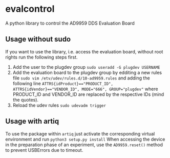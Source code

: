 # evalcontrol

A python library to control the AD9959 DDS Evaluation Board

## Usage without sudo
If you want to use the library, i.e. access the evaluation board, without root rights run the following steps first.
 1. Add the user to the plugdev group
 `sudo useradd -G plugdev USERNAME`
 2. Add the evaluation board to the plugdev group by edditing a new rules file
 `sudo vim /etv/udev/rules.d/10-ad9959.rules`
  and adding the following line
  `ATTRS{idProduct}=="PRODUCT_ID", ATTRS{idVendor}=="VENDOR_ID", MODE="666", GROUP="plugdev"`
  where PRODUCT_ID and VENDOR_ID are replaced by the respective IDs (mind the quotes).
 3. Reload the udev rules
 `sudo udevadm trigger`
  
 ## Usage with artiq
 To use the package within `artiq` just activate the corresponding virtual environment and run 
 `python3 setup.py install`
 When accessing the device in the preparation phase of an experiment, use the `AD9959.reset()` method to prevent USBErrors due to timeout.
